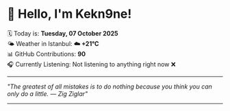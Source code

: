 # 👋 Hello, I'm Kekn9ne!

🗓️ Today is: **Tuesday, 07 October 2025**  
🌤️ Weather in Istanbul: **☁️   +21°C**  
📊 GitHub Contributions: **90**  
🎧 Currently Listening: Not listening to anything right now ❌

---

_"The greatest of all mistakes is to do nothing because you think you can only do a little.   — *Zig Ziglar*"_

---
